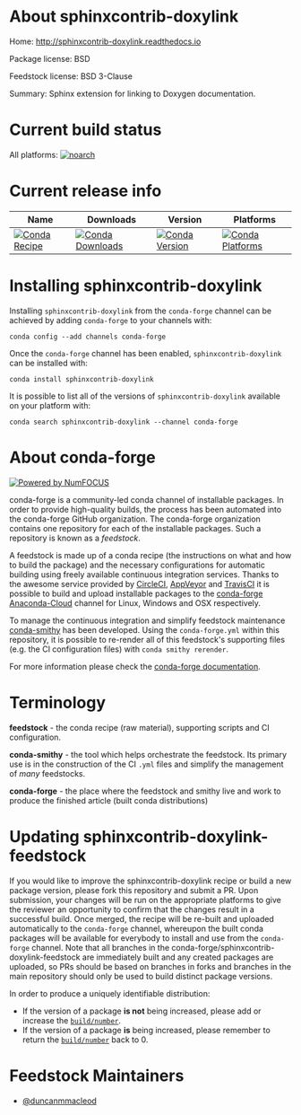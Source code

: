 <!--
# -*- mode: jinja -*-
-->

About sphinxcontrib-doxylink
============================

Home: http://sphinxcontrib-doxylink.readthedocs.io

Package license: BSD

Feedstock license: BSD 3-Clause

Summary: Sphinx extension for linking to Doxygen documentation.



Current build status
====================

All platforms:
[![noarch](https://img.shields.io/circleci/project/github/conda-forge/sphinxcontrib-doxylink-feedstock/master.svg?label=noarch)](https://circleci.com/gh/conda-forge/sphinxcontrib-doxylink-feedstock)

Current release info
====================

| Name | Downloads | Version | Platforms |
| --- | --- | --- | --- |
| [![Conda Recipe](https://img.shields.io/badge/recipe-sphinxcontrib--doxylink-green.svg)](https://anaconda.org/conda-forge/sphinxcontrib-doxylink) | [![Conda Downloads](https://img.shields.io/conda/dn/conda-forge/sphinxcontrib-doxylink.svg)](https://anaconda.org/conda-forge/sphinxcontrib-doxylink) | [![Conda Version](https://img.shields.io/conda/vn/conda-forge/sphinxcontrib-doxylink.svg)](https://anaconda.org/conda-forge/sphinxcontrib-doxylink) | [![Conda Platforms](https://img.shields.io/conda/pn/conda-forge/sphinxcontrib-doxylink.svg)](https://anaconda.org/conda-forge/sphinxcontrib-doxylink) |

Installing sphinxcontrib-doxylink
=================================

Installing `sphinxcontrib-doxylink` from the `conda-forge` channel can be achieved by adding `conda-forge` to your channels with:

```
conda config --add channels conda-forge
```

Once the `conda-forge` channel has been enabled, `sphinxcontrib-doxylink` can be installed with:

```
conda install sphinxcontrib-doxylink
```

It is possible to list all of the versions of `sphinxcontrib-doxylink` available on your platform with:

```
conda search sphinxcontrib-doxylink --channel conda-forge
```


About conda-forge
=================

[![Powered by NumFOCUS](https://img.shields.io/badge/powered%20by-NumFOCUS-orange.svg?style=flat&colorA=E1523D&colorB=007D8A)](http://numfocus.org)

conda-forge is a community-led conda channel of installable packages.
In order to provide high-quality builds, the process has been automated into the
conda-forge GitHub organization. The conda-forge organization contains one repository
for each of the installable packages. Such a repository is known as a *feedstock*.

A feedstock is made up of a conda recipe (the instructions on what and how to build
the package) and the necessary configurations for automatic building using freely
available continuous integration services. Thanks to the awesome service provided by
[CircleCI](https://circleci.com/), [AppVeyor](https://www.appveyor.com/)
and [TravisCI](https://travis-ci.org/) it is possible to build and upload installable
packages to the [conda-forge](https://anaconda.org/conda-forge)
[Anaconda-Cloud](https://anaconda.org/) channel for Linux, Windows and OSX respectively.

To manage the continuous integration and simplify feedstock maintenance
[conda-smithy](https://github.com/conda-forge/conda-smithy) has been developed.
Using the ``conda-forge.yml`` within this repository, it is possible to re-render all of
this feedstock's supporting files (e.g. the CI configuration files) with ``conda smithy rerender``.

For more information please check the [conda-forge documentation](https://conda-forge.org/docs/).

Terminology
===========

**feedstock** - the conda recipe (raw material), supporting scripts and CI configuration.

**conda-smithy** - the tool which helps orchestrate the feedstock.
                   Its primary use is in the construction of the CI ``.yml`` files
                   and simplify the management of *many* feedstocks.

**conda-forge** - the place where the feedstock and smithy live and work to
                  produce the finished article (built conda distributions)


Updating sphinxcontrib-doxylink-feedstock
=========================================

If you would like to improve the sphinxcontrib-doxylink recipe or build a new
package version, please fork this repository and submit a PR. Upon submission,
your changes will be run on the appropriate platforms to give the reviewer an
opportunity to confirm that the changes result in a successful build. Once
merged, the recipe will be re-built and uploaded automatically to the
`conda-forge` channel, whereupon the built conda packages will be available for
everybody to install and use from the `conda-forge` channel.
Note that all branches in the conda-forge/sphinxcontrib-doxylink-feedstock are
immediately built and any created packages are uploaded, so PRs should be based
on branches in forks and branches in the main repository should only be used to
build distinct package versions.

In order to produce a uniquely identifiable distribution:
 * If the version of a package **is not** being increased, please add or increase
   the [``build/number``](https://conda.io/docs/user-guide/tasks/build-packages/define-metadata.html#build-number-and-string).
 * If the version of a package **is** being increased, please remember to return
   the [``build/number``](https://conda.io/docs/user-guide/tasks/build-packages/define-metadata.html#build-number-and-string)
   back to 0.

Feedstock Maintainers
=====================

* [@duncanmmacleod](https://github.com/duncanmmacleod/)

